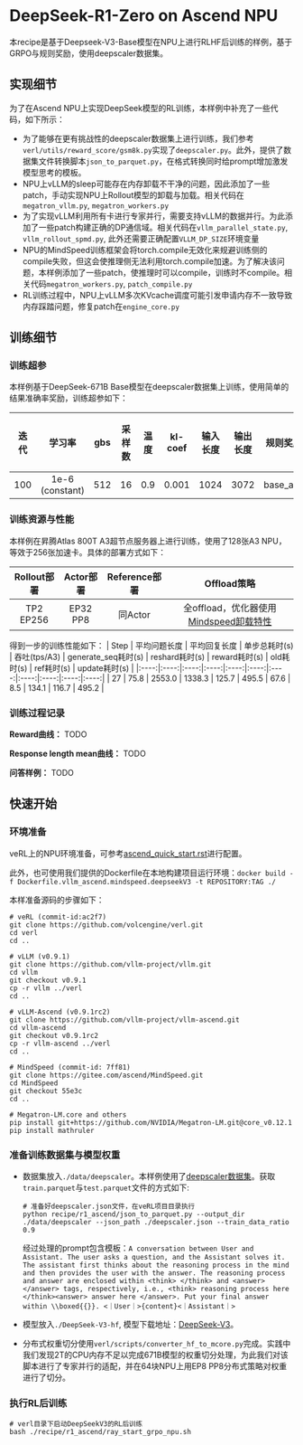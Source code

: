 # DeepSeek-R1-Zero on Ascend NPU
本recipe是基于Deepseek-V3-Base模型在NPU上进行RLHF后训练的样例，基于GRPO与规则奖励，使用deepscaler数据集。

## 实现细节
为了在Ascend NPU上实现DeepSeek模型的RL训练，本样例中补充了一些代码，如下所示：
- 为了能够在更有挑战性的deepscaler数据集上进行训练，我们参考`verl/utils/reward_score/gsm8k.py`实现了`deepscaler.py`。此外，提供了数据集文件转换脚本`json_to_parquet.py`，在格式转换同时给prompt增加激发模型思考的模板。
- NPU上vLLM的sleep可能存在内存卸载不干净的问题，因此添加了一些patch，手动实现NPU上Rollout模型的卸载与加载。相关代码在`megatron_vllm.py`, `megatron_workers.py`
- 为了实现vLLM利用所有卡进行专家并行，需要支持vLLM的数据并行。为此添加了一些patch构建正确的DP通信域。相关代码在`vllm_parallel_state.py`, `vllm_rollout_spmd.py`, 此外还需要正确配置`VLLM_DP_SIZE`环境变量
- NPU的MindSpeed训练框架会将torch.compile无效化来规避训练侧的compile失败，但这会使推理侧无法利用torch.compile加速。为了解决该问题，本样例添加了一些patch，使推理时可以compile，训练时不compile。相关代码`megatron_workers.py`, `patch_compile.py`
- RL训练过程中，NPU上vLLM多次KVcache调度可能引发申请内存不一致导致内存踩踏问题，修复patch在`engine_core.py`


## 训练细节
### 训练超参

本样例基于DeepSeek-671B Base模型在deepscaler数据集上训练，使用简单的结果准确率奖励，训练超参如下：

|  迭代  | 学习率 |  gbs  |  采样数 | 温度 |  kl-coef | 输入长度 | 输出长度 | 规则奖励 | 奖励模型 |
|:----:|:----:|:----:|:----:|:----:|:----:|:----:|:----:|:----:|:----:|
| 100 | 1e-6 (constant) |  512  |  16  |  0.9  |  0.001  |  1024  |  3072  |  base_acc  | - |

### 训练资源与性能
本样例在昇腾Atlas 800T A3超节点服务器上进行训练，使用了128张A3 NPU，等效于256张加速卡。具体的部署方式如下：

| Rollout部署 | Actor部署 | Reference部署 | Offload策略 |
|:----:|:----:|:----:|:----:|
|  TP2 EP256  |  EP32 PP8  |  同Actor  |  全offload，优化器使用[Mindspeed卸载特性](https://gitee.com/ascend/MindSpeed/blob/master/docs/features/swap-optimizer.md)  |

得到一步的训练性能如下：
|  Step  | 平均问题长度 |  平均回复长度  |  单步总耗时(s) | 吞吐(tps/A3) | generate_seq耗时(s) |  reshard耗时(s) | reward耗时(s) | old耗时(s) | ref耗时(s) | update耗时(s) |
|:----:|:----:|:----:|:----:|:----:|:----:|:----:|:----:|:----:|:----:|:----:|
| 27 | 75.8 |  2553.0  |  1338.3  | 125.7 |  495.5  |  67.6  |  8.5  |  134.1  |  116.7  | 495.2 |


### 训练过程记录

**Reward曲线：** TODO


**Response length mean曲线：** TODO


**问答样例：** TODO


## 快速开始

### 环境准备
veRL上的NPU环境准备，可参考[ascend_quick_start.rst](../../docs/ascend_tutorial/ascend_quick_start.rst)进行配置。

此外，也可使用我们提供的Dockerfile在本地构建项目运行环境：`docker build -f Dockerfile.vllm_ascend.mindspeed.deepseekV3 -t REPOSITORY:TAG ./`

本样准备源码的步骤如下：
```shell
# veRL (commit-id:ac2f7)
git clone https://github.com/volcengine/verl.git
cd verl
cd ..

# vLLM (v0.9.1)
git clone https://github.com/vllm-project/vllm.git
cd vllm
git checkout v0.9.1
cp -r vllm ../verl
cd ..

# vLLM-Ascend (v0.9.1rc2)
git clone https://github.com/vllm-project/vllm-ascend.git
cd vllm-ascend
git checkout v0.9.1rc2
cp -r vllm-ascend ../verl
cd ..

# MindSpeed (commit-id: 7ff81)
git clone https://gitee.com/ascend/MindSpeed.git
cd MindSpeed
git checkout 55e3c
cd ..

# Megatron-LM.core and others
pip install git+https://github.com/NVIDIA/Megatron-LM.git@core_v0.12.1
pip install mathruler
```

### 准备训练数据集与模型权重
- 数据集放入`./data/deepscaler`。本样例使用了[deepscaler数据集](https://huggingface.co/datasets/agentica-org/DeepScaleR-Preview-Dataset/blob/main/deepscaler.json)。获取`train.parquet`与`test.parquet`文件的方式如下:
    ```shell
    # 准备好deepscaler.json文件，在veRL项目目录执行
    python recipe/r1_ascend/json_to_parquet.py --output_dir ./data/deepscaler --json_path ./deepscaler.json --train_data_ratio 0.9
    ```
    经过处理的prompt包含模板：`A conversation between User and Assistant. The user asks a question, and the Assistant solves it. The assistant first thinks about the reasoning process in the mind and then provides the user with the answer. The reasoning process and answer are enclosed within <think> </think> and <answer> </answer> tags, respectively, i.e., <think> reasoning process here </think><answer> answer here </answer>. Put your final answer within \\boxed{{}}. <｜User｜>{content}<｜Assistant｜>`

- 模型放入`./DeepSeek-V3-hf`, 模型下载地址：[DeepSeek-V3](https://huggingface.co/deepseek-ai/DeepSeek-V3)。

- 分布式权重切分使用`verl/scripts/converter_hf_to_mcore.py`完成。实践中我们发现2T的CPU内存不足以完成671B模型的权重切分处理，为此我们对该脚本进行了专家并行的适配，并在64块NPU上用EP8 PP8分布式策略对权重进行了切分。

### 执行RL后训练
```shell
# verl目录下启动DeepSeekV3的RL后训练
bash ./recipe/r1_ascend/ray_start_grpo_npu.sh
```